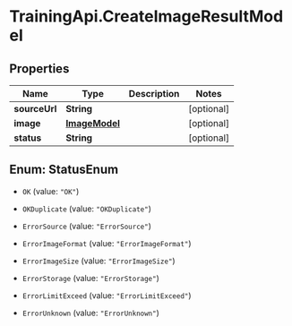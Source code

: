# TrainingApi.CreateImageResultModel

## Properties
Name | Type | Description | Notes
------------ | ------------- | ------------- | -------------
**sourceUrl** | **String** |  | [optional] 
**image** | [**ImageModel**](ImageModel.md) |  | [optional] 
**status** | **String** |  | [optional] 


<a name="StatusEnum"></a>
## Enum: StatusEnum


* `OK` (value: `"OK"`)

* `OKDuplicate` (value: `"OKDuplicate"`)

* `ErrorSource` (value: `"ErrorSource"`)

* `ErrorImageFormat` (value: `"ErrorImageFormat"`)

* `ErrorImageSize` (value: `"ErrorImageSize"`)

* `ErrorStorage` (value: `"ErrorStorage"`)

* `ErrorLimitExceed` (value: `"ErrorLimitExceed"`)

* `ErrorUnknown` (value: `"ErrorUnknown"`)




